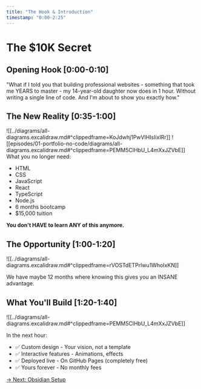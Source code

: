 ```yaml
---
title: "The Hook & Introduction"
timestamp: "0:00-2:25"
---
```


# The $10K Secret

## Opening Hook [0:00-0:10]
"What if I told you that building professional websites - something that took me YEARS to master - my 14-year-old daughter now does in 1 hour. Without writing a single line of code. And I'm about to show you exactly how."

## The New Reality [0:35-1:00]
![[../diagrams/all-diagrams.excalidraw.md#^clippedframe=KoJdwhj1PwVlHIsIixIRr]]
![[episodes/01-portfolio-no-code/diagrams/all-diagrams.excalidraw.md#^clippedframe=PEMM5ClHbU_L4mXxJZVbE]]
What you no longer need:
- HTML
- CSS
- JavaScript
- React
- TypeScript
- Node.js
- 6 months bootcamp
- $15,000 tuition

**You don't HAVE to learn ANY of this anymore.**

## The Opportunity [1:00-1:20]
![[../diagrams/all-diagrams.excalidraw.md#^clippedframe=rVOSTdETPrlwu1WhoIxKN]]

We have maybe 12 months where knowing this gives you an INSANE advantage.

## What You'll Build [1:20-1:40]
![[../diagrams/all-diagrams.excalidraw.md#^clippedframe=PEMM5ClHbU_L4mXxJZVbE]]

In the next hour:
- ✅ Custom design - Your vision, not a template
- ✅ Interactive features - Animations, effects
- ✅ Deployed live - On GitHub Pages (completely free)
- ✅ Yours forever - No monthly fees

[→ Next: Obsidian Setup](01-obsidian-setup.md)